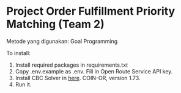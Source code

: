 # Project Order Fulfillment Priority Matching (Team 2)
Metode yang digunakan: Goal Programming

To install:
1. Install required packages in requirements.txt
2. Copy .env.example as .env. Fill in Open Route Service API key.
3. Install CBC Solver in [here](https://www.coin-or.org/download/binary/CoinAll). COIN-OR, version 1.73.
4. Run it.